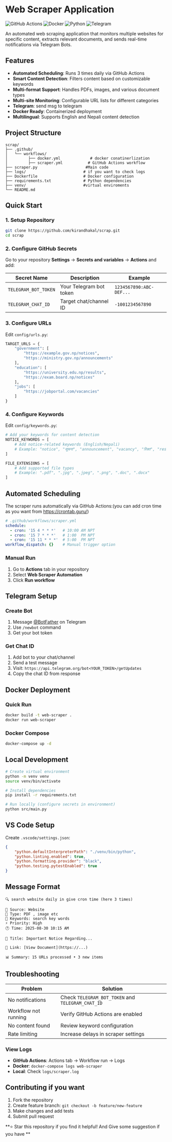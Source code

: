 # Web Scraper Application

![GitHub Actions](https://img.shields.io/badge/GitHub%20Actions-Enabled-2088FF?style=for-the-badge&logo=githubactions&logoColor=white)
![Docker](https://img.shields.io/badge/Docker-2496ED?style=for-the-badge&logo=docker&logoColor=white)
![Python](https://img.shields.io/badge/Python-3776AB?style=for-the-badge&logo=python&logoColor=white)
![Telegram](https://img.shields.io/badge/Telegram-2CA5E0?style=for-the-badge&logo=telegram&logoColor=white)

An automated web scraping application that monitors multiple websites for specific content, extracts relevant documents, and sends real-time notifications via Telegram Bots.

## Features

- **Automated Scheduling**: Runs 3 times daily via GitHub Actions
- **Smart Content Detection**: Filters content based on customizable keywords
- **Multi-format Support**: Handles PDFs, images, and various document types  
- **Multi-site Monitoring**: Configurable URL lists for different categories
- **Telegram**: send msg to telegram
- **Docker Ready**: Containerized deployment
- **Multilingual**: Supports English and Nepali content detection

## Project Structure

```
scrap/
├── .github/
│   └── workflows/
│         ├── docker.yml             # docker conatinerlization
│         ├── scraper.yml           # GitHub Actions workflow
├── scraper.py                     #Main code 
├── logs/                         # if you want to check logs
├── Dockerfile                    # Docker configuration
├── requirements.txt              # Python dependencies
├── venv/                         #virtual enviroments    
└── README.md
```

## Quick Start

### 1. Setup Repository

```bash
git clone https://github.com/kirandhakal/scrap.git
cd scrap
```

### 2. Configure GitHub Secrets

Go to your repository **Settings** → **Secrets and variables** → **Actions** and add:

| Secret Name | Description | Example |
|-------------|-------------|---------|
| `TELEGRAM_BOT_TOKEN` | Your Telegram bot token | `1234567890:ABC-DEF...` |
| `TELEGRAM_CHAT_ID` | Target chat/channel ID | `-1001234567890` |

### 3. Configure URLs

Edit `config/urls.py`:

```python
TARGET_URLS = {
    "government": [
        "https://example.gov.np/notices",
        "https://ministry.gov.np/announcements"
    ],
    "education": [
        "https://university.edu.np/results",
        "https://exam.board.np/notices"
    ],
    "jobs": [
        "https://jobportal.com/vacancies"
    ]
}
```

### 4. Configure Keywords

Edit `config/keywords.py`:

```python
# Add your keywords for content detection
NOTICE_KEYWORDS = [
    # Add notice-related keywords (English/Nepali)
    # Example: "notice", "सूचना", "announcement", "vacancy", "रिक्त", "result", "नतिजा"
]

FILE_EXTENSIONS = [
    # Add supported file types
    # Example: ".pdf", ".jpg", ".jpeg", ".png", ".doc", ".docx"
]
```

## Automated Scheduling

The scraper runs automatically via GitHub Actions:(you can add cron time as you want from https://crontab.guru/)

```yaml
# .github/workflows/scraper.yml
schedule:
  - cron: '15 4 * * *'   # 10:00 AM NPT
  - cron: '15 7 * * *'   # 1:00  PM NPT  
  - cron: '15 11 * * *'  # 5:00  PM NPT
workflow_dispatch: {}    # Manual trigger option
```

### Manual Run
1. Go to **Actions** tab in your repository
2. Select **Web Scraper Automation**
3. Click **Run workflow**

## Telegram Setup

### Create Bot
1. Message [@BotFather](https://t.me/botfather) on Telegram
2. Use `/newbot` command  
3. Get your bot token

### Get Chat ID
1. Add bot to your chat/channel
2. Send a test message
3. Visit: `https://api.telegram.org/bot<YOUR_TOKEN>/getUpdates`
4. Copy the chat ID from response

## Docker Deployment

### Quick Run
```bash
docker build -t web-scraper .
docker run web-scraper
```

### Docker Compose
```bash
docker-compose up -d
```

## Local Development

```bash
# Create virtual environment
python -m venv venv
source venv/bin/activate

# Install dependencies
pip install -r requirements.txt

# Run locally (configure secrets in environment)
python src/main.py
```

## VS Code Setup

Create `.vscode/settings.json`:
```json
{
    "python.defaultInterpreterPath": "./venv/bin/python",
    "python.linting.enabled": true,
    "python.formatting.provider": "black",
    "python.testing.pytestEnabled": true
}
```

## Message Format

```
🔍 search website daily in give cron time (here 3 times)

📍 Source: Website
📄 Type: PDF , image etc
🎯 Keywords: search key words
⚡ Priority: High
🕐 Time: 2025-08-30 10:15 AM

📝 Title: Important Notice Regarding...

🔗 Link: [View Document](https://...)

📊 Summary: 15 URLs processed • 3 new items
```

## Troubleshooting

| Problem | Solution |
|---------|----------|
| No notifications | Check `TELEGRAM_BOT_TOKEN` and `TELEGRAM_CHAT_ID` |
| Workflow not running | Verify GitHub Actions are enabled |
| No content found | Review keyword configuration |
| Rate limiting | Increase delays in scraper settings |

### View Logs
- **GitHub Actions**: Actions tab → Workflow run → Logs
- **Docker**: `docker-compose logs web-scraper`
- **Local**: Check `logs/scraper.log`

## Contributing if you want 

1. Fork the repository
2. Create feature branch: `git checkout -b feature/new-feature`
3. Make changes and add tests
4. Submit pull request



**⭐ Star this repository if you find it helpful! And Give some suggestion if you have **
